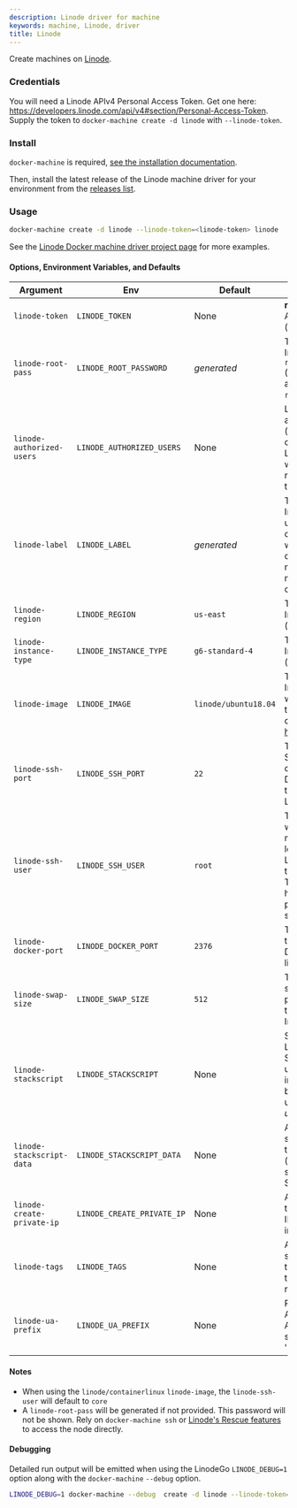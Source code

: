```yaml
---
description: Linode driver for machine
keywords: machine, Linode, driver
title: Linode
---
```


Create machines on [Linode](https://www.linode.com).

### Credentials

You will need a Linode APIv4 Personal Access Token.  Get one here: <https://developers.linode.com/api/v4#section/Personal-Access-Token>.
Supply the token to `docker-machine create -d linode` with `--linode-token`.

### Install

`docker-machine` is required, [see the installation documentation](https://docs.docker.com/machine/install-machine/).

Then, install the latest release of the Linode machine driver for your environment from the [releases list](https://github.com/linode/docker-machine-driver-linode/releases).

### Usage

```bash
docker-machine create -d linode --linode-token=<linode-token> linode
```

See the [Linode Docker machine driver project page](https://github.com/linode/docker-machine-driver-linode) for more examples.

#### Options, Environment Variables, and Defaults

| Argument | Env | Default | Description
| --- | --- | --- | ---
| `linode-token` | `LINODE_TOKEN` | None | **required** Linode APIv4 Token (see [here](https://developers.linode.com/api/v4#section/Personal-Access-Token))
| `linode-root-pass` | `LINODE_ROOT_PASSWORD` | *generated* | The Linode Instance `root_pass` (password assigned to the `root` account)
| `linode-authorized-users` | `LINODE_AUTHORIZED_USERS` | None | Linode user accounts (separated by commas) whose Linode SSH keys will be permitted root access to the created node
| `linode-label` | `LINODE_LABEL` | *generated* | The Linode Instance `label`, unless overridden this will match the docker-machine name.  This `label` must be unique on the account.
| `linode-region` | `LINODE_REGION` | `us-east` | The Linode Instance `region` (see [here](https://api.linode.com/v4/regions))
| `linode-instance-type` | `LINODE_INSTANCE_TYPE` | `g6-standard-4` | The Linode Instance `type` (see [here](https://api.linode.com/v4/linode/types))
| `linode-image` | `LINODE_IMAGE` | `linode/ubuntu18.04` | The Linode Instance `image` which provides the Linux distribution (see [here](https://api.linode.com/v4/images)).
| `linode-ssh-port` | `LINODE_SSH_PORT` | `22` | The port that SSH is running on, needed for Docker Machine to provision the Linode.
| `linode-ssh-user` | `LINODE_SSH_USER` | `root` | The user as which docker-machine should log in to the Linode instance to install Docker.  This user must have passwordless sudo.
| `linode-docker-port` | `LINODE_DOCKER_PORT` | `2376` | The TCP port of the Linode that Docker will be listening on
| `linode-swap-size` | `LINODE_SWAP_SIZE` | `512` | The amount of swap space provisioned on the Linode Instance
| `linode-stackscript` | `LINODE_STACKSCRIPT` | None | Specifies the Linode StackScript to use to create the instance, either by numeric ID, or using the form *username*/*label*.
| `linode-stackscript-data` | `LINODE_STACKSCRIPT_DATA` | None | A JSON string specifying data that is passed (via UDF) to the selected StackScript.
| `linode-create-private-ip` | `LINODE_CREATE_PRIVATE_IP` | None | A flag specifying to create private IP for the Linode instance.
| `linode-tags` | `LINODE_TAGS` | None | A comma separated list of tags to apply to the the Linode resource
| `linode-ua-prefix` | `LINODE_UA_PREFIX` | None | Prefix the User-Agent in Linode API calls with some 'product/version'

#### Notes

* When using the `linode/containerlinux` `linode-image`, the `linode-ssh-user` will default to `core`
* A `linode-root-pass` will be generated if not provided.  This password will not be shown. Rely on `docker-machine ssh` or [Linode's Rescue features](https://www.linode.com/docs/quick-answers/linode-platform/reset-the-root-password-on-your-linode/) to access the node directly.

#### Debugging

Detailed run output will be emitted when using the LinodeGo `LINODE_DEBUG=1` option along with the `docker-machine` `--debug` option.

```bash
LINODE_DEBUG=1 docker-machine --debug  create -d linode --linode-token=$LINODE_TOKEN machinename
```

